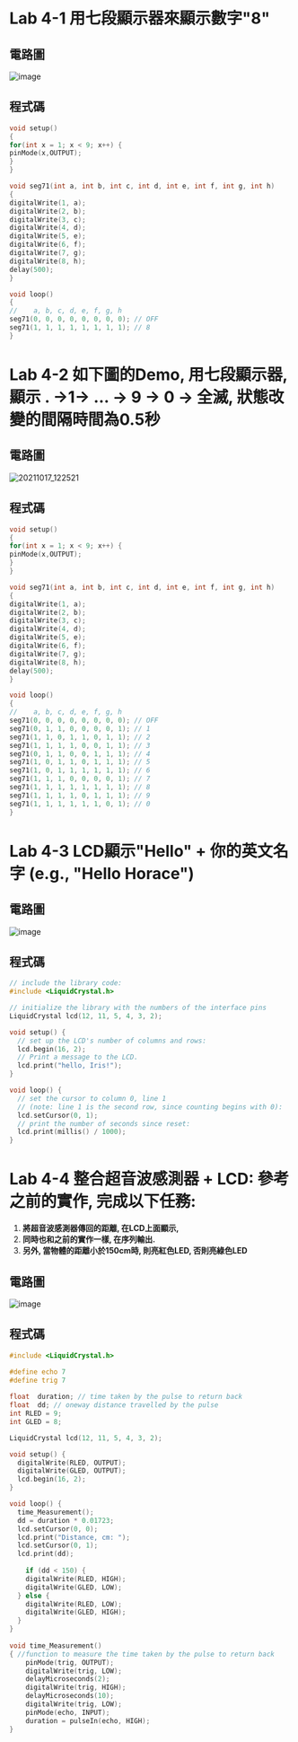 # Lab 4-1 用七段顯示器來顯示數字"8"

## 電路圖
![image](https://user-images.githubusercontent.com/89329256/137610662-a06aa6c5-bcdc-437d-99e0-d70e03e7ff15.png)


## 程式碼
````C
void setup()
{
for(int x = 1; x < 9; x++) {
pinMode(x,OUTPUT);
}
}

void seg71(int a, int b, int c, int d, int e, int f, int g, int h)
{
digitalWrite(1, a);
digitalWrite(2, b);
digitalWrite(3, c);
digitalWrite(4, d);
digitalWrite(5, e);
digitalWrite(6, f);
digitalWrite(7, g);
digitalWrite(8, h);
delay(500);
}

void loop()
{
//    a, b, c, d, e, f, g, h
seg71(0, 0, 0, 0, 0, 0, 0, 0); // OFF
seg71(1, 1, 1, 1, 1, 1, 1, 1); // 8
}
````
# Lab 4-2 如下圖的Demo, 用七段顯示器, 顯示 . →1→ ... → 9 → 0 → 全滅, 狀態改變的間隔時間為0.5秒

## 電路圖

![20211017_122521](https://user-images.githubusercontent.com/89329256/137611326-6d0ac231-c0f3-4516-aecc-a9f19b8e5038.gif)

## 程式碼
````C
void setup()
{
for(int x = 1; x < 9; x++) {
pinMode(x,OUTPUT);
}
}

void seg71(int a, int b, int c, int d, int e, int f, int g, int h)
{
digitalWrite(1, a);
digitalWrite(2, b);
digitalWrite(3, c);
digitalWrite(4, d);
digitalWrite(5, e);
digitalWrite(6, f);
digitalWrite(7, g);
digitalWrite(8, h);
delay(500);
}

void loop()
{
//    a, b, c, d, e, f, g, h
seg71(0, 0, 0, 0, 0, 0, 0, 0); // OFF
seg71(0, 1, 1, 0, 0, 0, 0, 1); // 1
seg71(1, 1, 0, 1, 1, 0, 1, 1); // 2
seg71(1, 1, 1, 1, 0, 0, 1, 1); // 3 
seg71(0, 1, 1, 0, 0, 1, 1, 1); // 4
seg71(1, 0, 1, 1, 0, 1, 1, 1); // 5
seg71(1, 0, 1, 1, 1, 1, 1, 1); // 6
seg71(1, 1, 1, 0, 0, 0, 0, 1); // 7
seg71(1, 1, 1, 1, 1, 1, 1, 1); // 8
seg71(1, 1, 1, 1, 0, 1, 1, 1); // 9
seg71(1, 1, 1, 1, 1, 1, 0, 1); // 0
}

````
# Lab 4-3 LCD顯示"Hello" + 你的英文名字 (e.g., "Hello Horace")

## 電路圖

![image](https://user-images.githubusercontent.com/89329256/138583270-0785d6a2-3726-441e-8c0a-ef52b6a4ff59.png)

## 程式碼

````C
// include the library code:
#include <LiquidCrystal.h>

// initialize the library with the numbers of the interface pins
LiquidCrystal lcd(12, 11, 5, 4, 3, 2);

void setup() {
  // set up the LCD's number of columns and rows:
  lcd.begin(16, 2);
  // Print a message to the LCD.
  lcd.print("hello, Iris!");
}

void loop() {
  // set the cursor to column 0, line 1
  // (note: line 1 is the second row, since counting begins with 0):
  lcd.setCursor(0, 1);
  // print the number of seconds since reset:
  lcd.print(millis() / 1000);
}
````
# Lab 4-4 整合超音波感測器 + LCD: 參考之前的實作, 完成以下任務:
1. **將超音波感測器傳回的距離, 在LCD上面顯示,** 
2. **同時也和之前的實作一樣, 在序列輸出.** 
3. **另外, 當物體的距離小於150cm時, 則亮紅色LED, 否則亮綠色LED**

## 電路圖

![image](https://user-images.githubusercontent.com/89329256/138586172-c7ab1c88-c330-44d4-80a1-f006fbf18c7d.png)

## 程式碼

````C
#include <LiquidCrystal.h>

#define echo 7
#define trig 7
  
float  duration; // time taken by the pulse to return back
float  dd; // oneway distance travelled by the pulse
int RLED = 9;
int GLED = 8;

LiquidCrystal lcd(12, 11, 5, 4, 3, 2);

void setup() {
  digitalWrite(RLED, OUTPUT);
  digitalWrite(GLED, OUTPUT);
  lcd.begin(16, 2);
}

void loop() {
  time_Measurement();
  dd = duration * 0.01723;   
  lcd.setCursor(0, 0);
  lcd.print("Distance, cm: ");
  lcd.setCursor(0, 1);
  lcd.print(dd);
  
    if (dd < 150) {
    digitalWrite(RLED, HIGH);
    digitalWrite(GLED, LOW);
  } else {
    digitalWrite(RLED, LOW);
    digitalWrite(GLED, HIGH);
  }
}
  
void time_Measurement()
{ //function to measure the time taken by the pulse to return back
    pinMode(trig, OUTPUT);
    digitalWrite(trig, LOW);
    delayMicroseconds(2);  
    digitalWrite(trig, HIGH);
    delayMicroseconds(10);
    digitalWrite(trig, LOW);
    pinMode(echo, INPUT);  
    duration = pulseIn(echo, HIGH);
}
````
